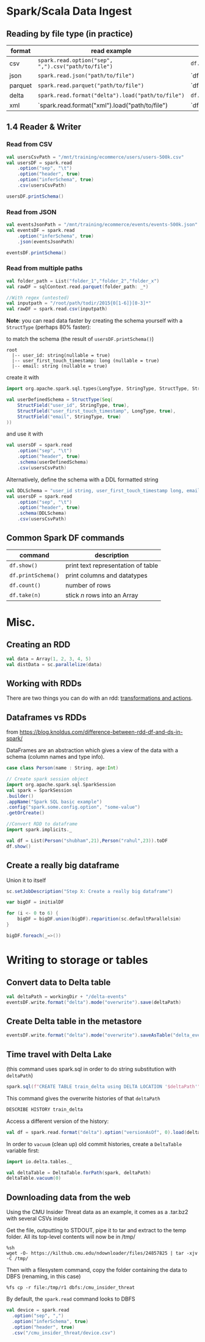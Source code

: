 # Spark/Scala Data Ingest

## Reading by file type (in practice)

| format  | read example                                        | write example                           |
|---------|-----------------------------------------------------| --------------------------------------- |
| csv     | `spark.read.option("sep", ",").csv("path/to/file")` | `df.write.format("csv").save("path")`   |
| json    | `spark.read.json("path/to/file")`                   | `df.write.                              |
| parquet | `spark.read.parquet("path/to/file")`                | `df.write.                              |
| delta   | `spark.read.format("delta").load("path/to/file")`   | `df.write.format("delta").save("path")` |
| xml     | `spark.read.format("xml").load("path/to/file")      | `df.write.                              |

## 1.4 Reader & Writer
### Read from CSV
```scala
val usersCsvPath = "/mnt/training/ecommerce/users/users-500k.csv"
val usersDF = spark.read
	.option("sep", "\t")
	.option("header", true)
	.option("inferSchema", true)
	.csv(usersCsvPath)

usersDF.printSchema()
```

### Read from JSON
```scala
val eventsJsonPath = "/mnt/training/ecommerce/events/events-500k.json"
val eventsDF = spark.read
	.option("inferSchema", true)
	.json(eventsJsonPath)

eventsDF.printSchema()
```

### Read from multiple paths
```scala
val folder_path = List("folder_1","folder_2","folder_x")
val rawDF = sqlContext.read.parquet(folder_path: _*)

//With regex (untested)
val inputpath = "/root/path/todir/2015{0[1-6]}[0-3]*"
val rawDF = spark.read.csv(inputpath)
```

**Note**: you can read data faster by creating the schema yourself with a `StructType` (perhaps
80% faster):

to match the schema (the result of `usersDF.printSchema()`)
```
root
  |-- user_id: string(nullable = true)
  |-- user_first_touch_timestamp: long (nullable = true)
  |-- email: string (nullable = true)
```

create it with
```scala
import org.apache.spark.sql.types{LongType, StringType, StructType, StructField}

val userDefinedSchema = StructType(Seq(
	StructField("user_id", StringType, true),
	StructField("user_first_touch_timestamp", LongType, true),
	StructField("email", StringType, true)
))
```

and use it with
```scala
val usersDF = spark.read
	.option("sep", "\t")
	.option("header", true)
	.schema(userDefinedSchema)
	.csv(usersCsvPath)
```

Alternatively, define the schema with a DDL formatted string
```scala
val DDLSchema = "user_id string, user_first_touch_timestamp long, email string"
val usersDF = spark.read
	.option("sep", "\t")
	.option("header", true)
	.schema(DDLSchema)
	.csv(usersCsvPath)
```

## Common Spark DF commands

| command            | description                        |
| ----------------   | -----------                        |
| `df.show()`        | print text representation of table |
| `df.printSchema()` | print columns and datatypes        |
| `df.count()`       | number of rows                     |
| `df.take(n)`       | stick _n_ rows into an Array       |

# Misc.
## Creating an RDD
```scala
val data = Array(1, 2, 3, 4, 5)
val distData = sc.parallelize(data)
```

## Working with RDDs
There are two things you can do with an rdd: [transformations and actions](https://spark.apache.org/docs/2.1.0/programming-guide.html#transformations). 

## Dataframes vs RDDs
from https://blog.knoldus.com/difference-between-rdd-df-and-ds-in-spark/

DataFrames are an abstraction which gives a view of the data with a schema (column names and type info).

```scala
case class Person(name : String, age:Int)

// Create spark session object
import org.apache.spark.sql.SparkSession
val spark = SparkSession
.builder()
.appName("Spark SQL basic example")
.config("spark.some.config.option", "some-value")
.getOrCreate()

//Convert RDD to dataframe
import spark.implicits._

val df = List(Person("shubham",21),Person("rahul",23)).toDF
df.show()
```

## Create a really big dataframe
Union it to itself
```scala
sc.setJobDescription("Step X: Create a really big dataframe")

var bigDF = initialDF

for (i <- 0 to 6) {
	bigDF = bigDF.union(bigDF).reparition(sc.defaultParallelsim)
}

bigDF.foreach(_=>())
```

# Writing to storage or tables

## Convert data to Delta table
```scala
val deltaPath = workingDir + "/delta-events"
eventsDF.write.format("delta").mode("overwrite").save(deltaPath)
```

## Create Delta table in the metastore
```scala
eventsDF.write.format("delta").mode("overwrite").saveAsTable("delta_events")
```

## Time travel with Delta Lake
(this command uses spark.sql in order to do string substitution with `deltaPath`)
```scala
spark.sql(f"CREATE TABLE train_delta using DELTA LOCATION '$deltaPath'")
```

This command gives the overwrite histories of that `deltaPath`
```sql
DESCRIBE HISTORY train_delta
```

Access a different version of the history:
```scala
val df = spark.read.format("delta").option("versionAsOf", 0).load(deltaPath)
```

In order to `vacuum` (clean up) old commit histories, create a `DeltaTable` variable first:
```scala
import io.delta.tables._

val deltaTable = DeltaTable.forPath(spark, deltaPath)
deltaTable.vacuum(0)
```

## Downloading data from the web
Using the CMU Insider Threat data as an example, it comes as a .tar.bz2 with several CSVs inside

Get the file, outputting to STDOUT, pipe it to tar and extract to the temp folder. All its top-level
contents will now be in /tmp/
```
%sh
wget -O- https://kilthub.cmu.edu/ndownloader/files/24857825 | tar -xjv -C /tmp/
```
Then with a filesystem command, copy the folder containing the data to DBFS (renaming, in this case)
```
%fs cp -r file:/tmp/r1 dbfs:/cmu_insider_threat
```
By default, the `spark.read` command looks to DBFS
```scala
val device = spark.read
  .option("sep", ",")
  .option("inferSchema", true)
  .option("header", true)
  .csv("/cmu_insider_threat/device.csv")
```

